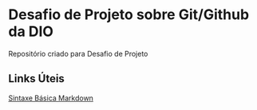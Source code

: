 # Desafio de Projeto sobre Git/Github da DIO
Repositório criado para Desafio de Projeto

## Links Úteis
[Sintaxe Básica Markdown](https://www.markdownguide.org/basic-syntax/)  
